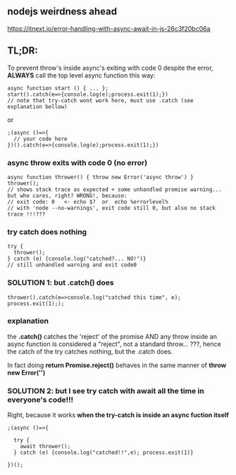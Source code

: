 nodejs weirdness ahead
----------------------

https://itnext.io/error-handling-with-async-await-in-js-26c3f20bc06a

TL;DR:
------

To prevent throw's inside async's exiting with code 0 despite the error,
**ALWAYS** call the top level async function this way:

    async function start () { ... };
    start().catch(e=>{console.log(e);process.exit(1);})
    // note that try-catch wont work here, must use .catch (see explanation bellow)

or

    ;(async ()=>{
      // your code here
    })().catch(e=>{console.log(e);process.exit(1);})

### async throw exits with code 0 (no error)

    async function thrower() { throw new Error('async throw') }
    thrower();
    // shows stack trace as expected + some unhandled promise warning... but who cares, right? WRONG!, because:
    // exit code: 0   <- echo $?  or  echo %errorlevel%
    // with 'node --no-warnings', exit code still 0, but also no stack trace !!!???

### try catch does nothing

    try {
      thrower();
    } catch (e) {console.log("catched?... NO!")}
    // still unhandled warning and exit code0

### SOLUTION 1: but .catch() does

    thrower().catch(e=>console.log("catched this time", e); process.exit(1););

### explanation

the **.catch()** catches the 'reject' of the promise AND any throw
inside an async function is considered a "reject", not a standard
throw... ???, hence the catch of the try catches nothing, but the .catch
does.

In fact doing **return Promise.reject()** behaves in the same manner of
**throw new Error('')**

### SOLUTION 2: but I see try catch with await all the time in everyone's code!!!

Right, because it works **when the try-catch is inside an async fuction
itself**

    ;(async ()=>{

      try {
        await thrower();
      } catch (e) {console.log("catched!!",e); process.exit(1)}

    })();
